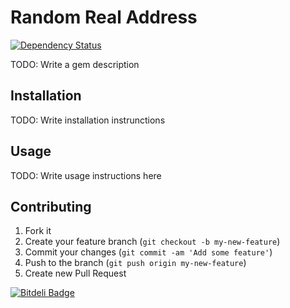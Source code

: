 # Random Real Address

[![Dependency Status](https://gemnasium.com/esbanarango/random_real_address.png)](https://gemnasium.com/esbanarango/random_real_address)

TODO: Write a gem description

## Installation

TODO: Write installation instrunctions

## Usage

TODO: Write usage instructions here

## Contributing

1. Fork it
2. Create your feature branch (`git checkout -b my-new-feature`)
3. Commit your changes (`git commit -am 'Add some feature'`)
4. Push to the branch (`git push origin my-new-feature`)
5. Create new Pull Request

[![Bitdeli Badge](https://d2weczhvl823v0.cloudfront.net/esbanarango/random_real_address/trend.png)](https://bitdeli.com/free "Bitdeli Badge")

